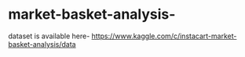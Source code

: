 # market-basket-analysis-
dataset is available here- 
https://www.kaggle.com/c/instacart-market-basket-analysis/data
